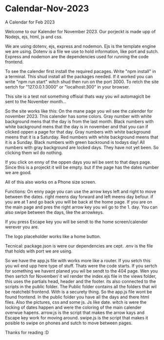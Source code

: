 # Calendar-Nov-2023
A Calendar for Feb 2023

Welcome to our Kalender for November 2023.
Our porjeckt is made upp of Nodejs, ejs, html, js and css.

We are using dotenv, ejs, express and nodemon. 
Ejs is the template engine we are using.
Dotenv is a file we use to hold information, like port and sutch.
Express and nodemon are the dependencies used for running the code frontend.

To see the calender first install the required pacages. Write "npm install" in a terminal. This shud install all the packages needed. If it worked you can write "npm run start" witch shud then run on the port 3000. To retch the site sertch for "127.0.0.1:3000" or "localhost:300" in your browser.

This site is a test not something offisial thats way you wil automagiclt be sent to the November month...

So the site works like this:
On the mane page you wil see the calender for november 2023. This calender has some colors. 
Gray number with white background mens that the day is from the last month.
Black numbers with white background mens that the day is in november and that you can if clicked oppen a page for that day.
Gray numbers with white background meens that it is a Saturday.
Red numbers with white background meens that it is a Sunday.
Black numbers with green backround is todays day!
All numbers with gray background are locked days. They have not yet been. So clicking them wil do nothing.

If you click on enny of the oppen days you wil be sent to that days page. Since this is a projeckt it will be empty. but if the page has the dates number we are good.

All of this also works on a Phone size screen.

Functions:
On enny page you can use the arrow keys left and right to move between the dates. right meens day forward and left meens day befour. if you are at 1 and go back you will be back at the home page. If you are on the main page and pres the right arrow key you wil go to the 1. day. You can also swipe between the days, like the arrowkeys.

If you press Escape key you will be sendt to the home screen/calender werever you are.

The logo placeholder works like a home button.

Tecnical:
package.json is were our dependencies are cept.
.env is the file that holds with port we are using.

So we have the app.js file with works more like a router. If you setch this you wil end upp here type of stuff. Thats were the code starts.
If you sertch for something we havent planed you wil be sendt to the 404 page.
Wen you then sertch for November/ it wil render the index.ejs file in the views folder, this uses the partials head, header and the footer. its also connected to the scripts in the public folder. 
The Public folder contains all the folders that wil be reatchebl frontend. With is a securety thing. So the app.js file wont be found frontend. In the public folder you have all the days and there html files. Also the pictures, css and some js. 
Js like date. witch is were the locking of dates happen and were the coloring of the main calender overwue hapens. 
arrow.js is the script that makes the arrow kays and Escape key work for moving around.
swipe.js is the script that makes it posible to swipe on phones and sutch to move between pages.


Thanks for reading :D